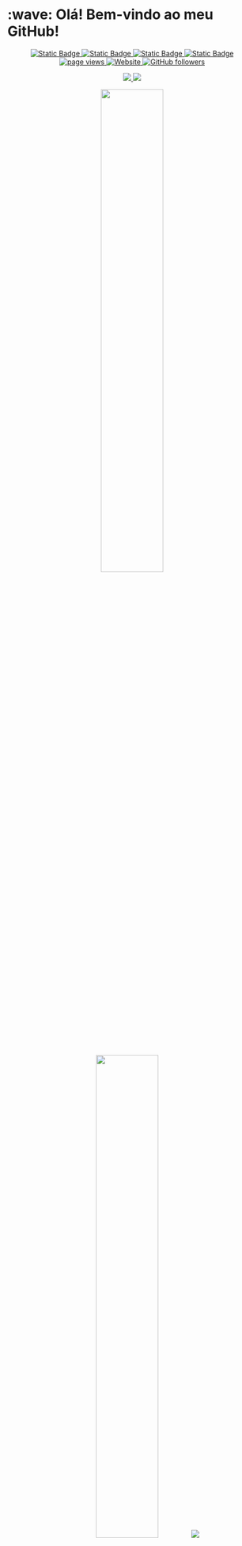 <h1 align="left" id="macropower-title">:wave: Olá! Bem-vindo ao meu GitHub!</h1>

<p align="center">
  <a href="https://www.linkedin.com/in/raulsaraujo/">
    <img alt="Static Badge" src="https://img.shields.io/badge/-raulsaraujo-blue?style=flat&logo=Linkedin&logoColor=white&link=https://www.linkedin.com/in/raulsaraujo/">
  </a>
  <a href="https://raul-araujo-portfolio.vercel.app/">
    <img alt="Static Badge" src="https://img.shields.io/badge/-raulsaraujo-47CCCC?style=flat&logo=Google-Chrome&logoColor=white&link=https://raul-araujo-portfolio.vercel.app/">
  </a>
  <a href="https://www.instagram.com/raul.saraujo/">
    <img alt="Static Badge" src="https://img.shields.io/badge/-@raul.saraujo-purple?style=flat&logo=instagram&logoColor=white&link=https://www.instagram.com/raul.saraujo/">
  </a>
  <a href="mailto:raul.araujo.2000@hotmail.com">
    <img alt="Static Badge" src="https://img.shields.io/badge/-raul.araujo.2000%40hotmail.com-c14438?style=flat&logo=maildotru&logoColor=white&color=blue&link=mailto%3Araul.araujo.2000%40hotmail.com">
  </a>
  <a href="https://github.com/RaulSAraujo/RaulSAraujo">
    <img src="https://komarev.com/ghpvc/?username=RaulSAraujo" alt="page views" />
  </a>
  <a href="https://raul-araujo-portfolio.vercel.app">
    <img alt="Website" src="https://img.shields.io/website?url=https://raul-araujo-portfolio.vercel.app">
  </a>
  <a href="https://github.com/RaulSAraujo?tab=followers">
    <img alt="GitHub followers" src="https://img.shields.io/github/followers/RaulSAraujo?style=flat&logo=github">
  </a>
</p>

<p align="center">
  <a href="https://github.com/RaulSAraujo/Multi-Plus-Streaming-Front-end">
    <img src="https://github-readme-stats.vercel.app/api/pin/?username=RaulSAraujo&repo=Multi-Plus-Streaming-Front-end&theme=darcula">
  </a>
  <a href="https://github.com/RaulSAraujo/Make_a_List_back">
    <img src="https://github-readme-stats.vercel.app/api/pin/?username=RaulSAraujo&repo=Make_a_List_back&theme=darcula">
  </a>
</p>

<p align="center">
  <img height="50%" width="auto" src ="https://github-readme-stats.vercel.app/api?username=RaulSAraujo&show_icons=true&count_private=true&theme=darcula&hide_border=true&hide=issues,contribs&bg_color=00000000&locale=pt-br">
  <img height="50%" width="auto" src ="https://github-readme-stats.vercel.app/api/top-langs/?username=RaulSAraujo&layout=compact&hide_border=true&theme=darcula&bg_color=00000000&langs_count=6&hide=cmake&exclude_repo=Pacman-AI&locale=pt-br">
  <img src ="https://github-readme-streak-stats.herokuapp.com?user=RaulSAraujo&theme=darcula&hide_border=true&background=FFFFFF00&locale=pt-br">
</p>

<p align="center">
  <a> <img align="center" src="https://cdn.buymeacoffee.com/buttons/v2/default-orange.png" height="50" width="210" alt="aveek.saha" /></a>
</p>
